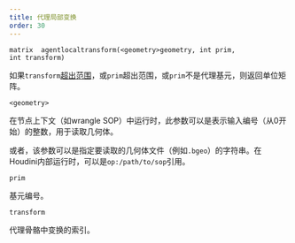 ```yaml
---
title: 代理局部变换
order: 30
---
```


`matrix  agentlocaltransform(<geometry>geometry, int prim, int transform)`

如果`transform`[超出范围](agenttransformcount.html "返回代理基元骨骼中的变换数量")，或`prim`超出范围，或`prim`不是代理基元，则返回单位矩阵。

`<geometry>`

在节点上下文（如wrangle SOP）中运行时，此参数可以是表示输入编号（从0开始）的整数，用于读取几何体。

或者，该参数可以是指定要读取的几何体文件（例如`.bgeo`）的字符串。在Houdini内部运行时，可以是`op:/path/to/sop`引用。

`prim`

基元编号。

`transform`

代理骨骼中变换的索引。